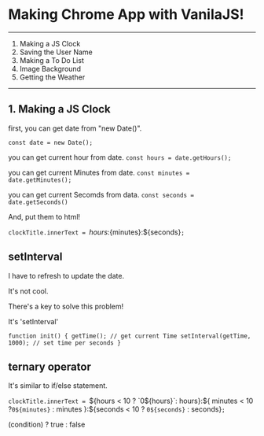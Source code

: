 # Making Chrome App with VanilaJS!

---

1. Making a JS Clock
2. Saving the User Name
3. Making a To Do List
4. Image Background
5. Getting the Weather

---

## 1. Making a JS Clock

first, you can get date from "new Date()".

`const date = new Date();`

you can get current hour from date.
`const hours = date.getHours();`

you can get current Minutes from date.
`const minutes = date.getMinutes();`

you can get current Secomds from data.
`const seconds = date.getSeconds() `

And, put them to html!

`clockTitle.innerText = `${hours}:${minutes}:${seconds}`;`

## setInterval

I have to refresh to update the date.

It's not cool.

There's a key to solve this problem!

It's 'setInterval'

`function init() { getTime(); // get current Time setInterval(getTime, 1000); // set time per seconds }`

## ternary operator

It's similar to if/else statement.

`clockTitle.innerText = `${hours < 10 ? `0${hours}`: hours}:${ minutes < 10 ?`0${minutes}` : minutes
  }:${seconds < 10 ? `0${seconds}` : seconds}`;`

(condition) ? true : false
